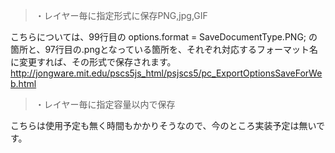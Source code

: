 > ・レイヤー毎に指定形式に保存PNG,jpg,GIF

こちらについては、99行目の options.format = SaveDocumentType.PNG; の箇所と、97行目の.pngとなっている箇所を、それぞれ対応するフォーマット名に変更すれば、その形式で保存されます。
http://jongware.mit.edu/pscs5js_html/psjscs5/pc_ExportOptionsSaveForWeb.html

> ・レイヤー毎に指定容量以内で保存

こちらは使用予定も無く時間もかかりそうなので、今のところ実装予定は無いです。
